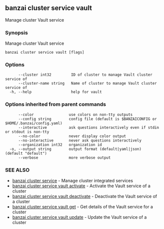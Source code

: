 ## banzai cluster service vault

Manage cluster Vault service

### Synopsis

Manage cluster Vault service

```
banzai cluster service vault [flags]
```

### Options

```
      --cluster int32         ID of cluster to manage Vault cluster service of
      --cluster-name string   Name of cluster to manage Vault cluster service of
  -h, --help                  help for vault
```

### Options inherited from parent commands

```
      --color                use colors on non-tty outputs
      --config string        config file (default is $BANZAICONFIG or $HOME/.banzai/config.yaml)
      --interactive          ask questions interactively even if stdin or stdout is non-tty
      --no-color             never display color output
      --no-interactive       never ask questions interactively
      --organization int32   organization id
  -o, --output string        output format (default|yaml|json) (default "default")
      --verbose              more verbose output
```

### SEE ALSO

* [banzai cluster service](banzai_cluster_service.md)	 - Manage cluster integrated services
* [banzai cluster service vault activate](banzai_cluster_service_vault_activate.md)	 - Activate the Vault service of a cluster
* [banzai cluster service vault deactivate](banzai_cluster_service_vault_deactivate.md)	 - Deactivate the Vault service of a cluster
* [banzai cluster service vault get](banzai_cluster_service_vault_get.md)	 - Get details of the Vault service for a cluster
* [banzai cluster service vault update](banzai_cluster_service_vault_update.md)	 - Update the Vault service of a cluster

